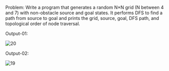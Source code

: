 Problem: Write a program that generates a random N×N grid (N between 4 and 7) with non-obstacle source and goal states. It performs DFS to find a path from source to goal and prints the grid, source, goal, DFS path, and topological order of node traversal.

Output-01:

![20](https://github.com/user-attachments/assets/a7c33b06-8694-4330-8e32-9cb74c117039)

Output-02:

![19](https://github.com/user-attachments/assets/5df08c8f-e87c-47c0-b60e-93c8998d8561)

